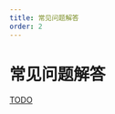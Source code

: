 ```yaml
---
title: 常见问题解答
order: 2
---
```


# 常见问题解答

[TODO](https://github.com/N0VI028/JS-Slash-Runner/blob/main/README_faq.md)
